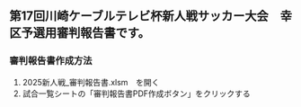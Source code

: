 ## 第17回川崎ケーブルテレビ杯新人戦サッカー大会　幸区予選用審判報告書です。

### 審判報告書作成方法
1. 2025新人戦_審判報告書.xlsm　を開く
2.  試合一覧シートの「審判報告書PDF作成ボタン」をクリックする
